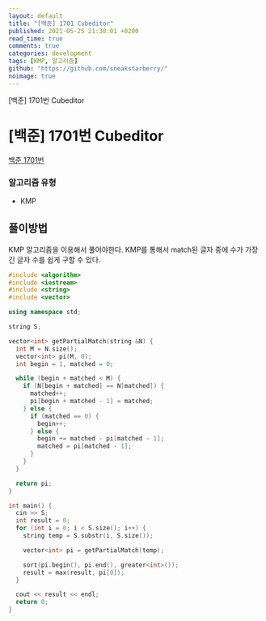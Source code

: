 ```yaml
---
layout: default
title: "[백준] 1701 Cubeditor"
published: 2021-05-25 21:30:01 +0200
read_time: true
comments: true
categories: development
tags: [KMP, 알고리즘]
github: "https://github.com/sneakstarberry/"
noimage: true
---
```


[백준] 1701번 Cubeditor

<!--more-->

# [백준] 1701번 Cubeditor

[백준 1701번 ](https://www.acmicpc.net/problem/1701)

### 알고리즘 유형

- KMP

## 풀이방법

KMP 알고리즘을 이용해서 풀어야한다. KMP를 통해서 match된 글자 중에 수가 가장 긴 글자 수를 쉽게 구할 수 있다.

```c++
#include <algorithm>
#include <iostream>
#include <string>
#include <vector>

using namespace std;

string S;

vector<int> getPartialMatch(string &N) {
  int M = N.size();
  vector<int> pi(M, 0);
  int begin = 1, matched = 0;

  while (begin + matched < M) {
    if (N[begin + matched] == N[matched]) {
      matched++;
      pi[begin + matched - 1] = matched;
    } else {
      if (matched == 0) {
        begin++;
      } else {
        begin += matched - pi[matched - 1];
        matched = pi[matched - 1];
      }
    }
  }

  return pi;
}

int main() {
  cin >> S;
  int result = 0;
  for (int i = 0; i < S.size(); i++) {
    string temp = S.substr(i, S.size());

    vector<int> pi = getPartialMatch(temp);

    sort(pi.begin(), pi.end(), greater<int>());
    result = max(result, pi[0]);
  }

  cout << result << endl;
  return 0;
}
```
